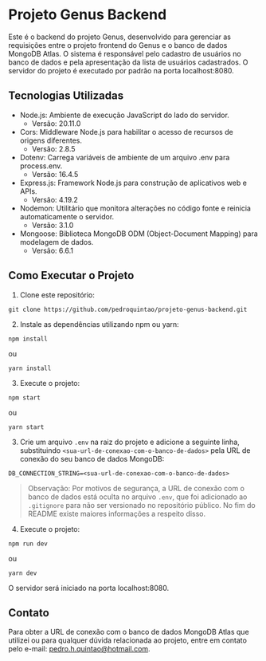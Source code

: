 # Projeto Genus Backend

Este é o backend do projeto Genus, desenvolvido para gerenciar as requisições entre o projeto frontend do Genus e o banco de dados MongoDB Atlas. O sistema é responsável pelo cadastro de usuários no banco de dados e pela apresentação da lista de usuários cadastrados. O servidor do projeto é executado por padrão na porta localhost:8080.

## Tecnologias Utilizadas

- Node.js: Ambiente de execução JavaScript do lado do servidor.
  - Versão: 20.11.0
- Cors: Middleware Node.js para habilitar o acesso de recursos de origens diferentes.
  - Versão: 2.8.5
- Dotenv: Carrega variáveis de ambiente de um arquivo .env para process.env.
  - Versão: 16.4.5
- Express.js: Framework Node.js para construção de aplicativos web e APIs.
  - Versão: 4.19.2
- Nodemon: Utilitário que monitora alterações no código fonte e reinicia automaticamente o servidor.
  - Versão: 3.1.0
- Mongoose: Biblioteca MongoDB ODM (Object-Document Mapping) para modelagem de dados.
  - Versão: 6.6.1

## Como Executar o Projeto

1. Clone este repositório:

```
git clone https://github.com/pedroquintao/projeto-genus-backend.git
```

2. Instale as dependências utilizando npm ou yarn:

```
npm install
```
  ou
```
yarn install
```

3. Execute o projeto:

```
npm start
```
  ou
```
yarn start
```

3. Crie um arquivo `.env` na raiz do projeto e adicione a seguinte linha, substituindo `<sua-url-de-conexao-com-o-banco-de-dados>` pela URL de conexão do seu banco de dados MongoDB:
```
DB_CONNECTION_STRING=<sua-url-de-conexao-com-o-banco-de-dados>
```

> Observação: Por motivos de segurança, a URL de conexão com o banco de dados está oculta no arquivo `.env`, que foi adicionado ao `.gitignore` para não ser versionado no repositório público. No fim do README existe maiores informações a respeito disso.

4. Execute o projeto:
```
npm run dev
```
  ou
```
yarn dev
```
O servidor será iniciado na porta localhost:8080.

## Contato

Para obter a URL de conexão com o banco de dados MongoDB Atlas que utilizei ou para qualquer dúvida relacionada ao projeto, entre em contato pelo e-mail: pedro.h.quintao@hotmail.com.
